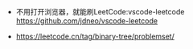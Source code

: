 + 不用打开浏览器，就能刷LeetCode:vscode-leetcode
https://github.com/jdneo/vscode-leetcode

+ https://leetcode.cn/tag/binary-tree/problemset/